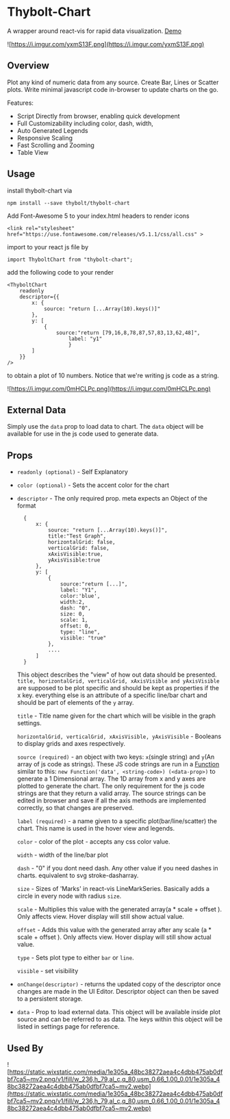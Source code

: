 # Thybolt-Chart 

A wrapper around react-vis for rapid data visualization. [Demo](https://thybolt.github.io/thybolt-chart/)

![https://i.imgur.com/yxmS13F.png](https://i.imgur.com/yxmS13F.png)

## Overview

Plot any kind of numeric data from any source. Create Bar, Lines or Scatter plots. Write minimal javascript code in-browser to update charts on the go.

Features:

* Script Directly from browser, enabling quick development
* Full Customizability including color, dash, width, 
* Auto Generated Legends
* Responsive Scaling
* Fast Scrolling and Zooming
* Table View

## Usage

install thybolt-chart  via

    npm install --save thybolt/thybolt-chart

Add Font-Awesome 5 to your index.html headers to render icons

    
    <link rel="stylesheet" href="https://use.fontawesome.com/releases/v5.1.1/css/all.css" >

import to your react js file by

    import ThyboltChart from "thybolt-chart";

add the following code to your render 

    <ThyboltChart
	    readonly
		descriptor={{
		    x: {
			    source: "return [...Array(10).keys()]"
			},
			y: [
			    {
			        source:"return [79,16,8,78,87,57,83,13,62,48]",
		                label: "y1"
                        }
			]
		}}
	/>

to obtain a plot of 10 numbers. Notice that we're writing js code as a string.

![https://i.imgur.com/0mHCLPc.png](https://i.imgur.com/0mHCLPc.png)

## External Data

Simply use the `data` prop to load data to chart. The `data` object will be available for use in the js code used to generate data. 

## Props

* `readonly (optional)` - Self Explanatory
* `color (optional)` - Sets the accent color for the chart
* `descriptor` - The only required prop. meta expects an Object of the format 
  
    	{
		    x: {
				source: "return [...Array(10).keys()]",
				title:"Test Graph",
				horizontalGrid: false,
				verticalGrid: false,
				xAxisVisible:true,
				yAxisVisible:true
			},
			y: [
				{
					source:"return [...]",
					label: "Y1",
					color:'blue',
					width:2,
					dash: "0",
					size: 0,
					scale: 1,
					offset: 0,
					type: "line",
					visible: "true"
				},
				....
			]
		}
    
    This object describes the "view" of how out data should be presented. `title, horizontalGrid, verticalGrid, xAxisVisible and yAxisVisible` are supposed to be plot specific and should be kept as properties if the x key. everything else is an attribute of a specific line/bar chart and should be part of elements of the `y` array. 
    
    `title` - Title name given for the chart which will be visible in the graph settings. 

	`horizontalGrid, verticalGrid, xAxisVisible, yAxisVisible` - Booleans to display grids and axes respectively.
    
    `source (required)` - an object with two keys: `x`(single string) and `y`(An array of js code as strings). These JS code strings are run in a [Function](https://developer.mozilla.org/en-US/docs/Web/JavaScript/Reference/Global_Objects/Function) similar to this: `new Function('data', <string-code>) (<data-prop>)` to generate a 1 Dimensional array. The 1D array from x and y axes are plotted to generate the chart. The only requirement for the js code strings are that they return a valid array. The source strings can be edited in browser and save if all the axis methods are implemented correctly, so that changes are preserved.

    `label (required)` - a name given to a specific plot(bar/line/scatter) the chart. This name is used in the hover view and legends.

    `color` - color of the plot - accepts any css color value.

    `width` - width of the line/bar plot

    `dash` - "0" if you dont need dash. Any other value if you need dashes in charts. equivalent to svg stroke-dasharray.

    `size` - Sizes of 'Marks' in react-vis LineMarkSeries. Basically adds a circle in every node with radius `size`.

    `scale` - Multiplies this value with the generated array(a * scale + offset ). Only affects view. Hover display will still show actual value.

    `offset` - Adds this value with the generated array after any scale (a * scale + offset ). Only affects view. Hover display will still show actual value.

    `type` - Sets plot type to either `bar` or `line`.

    `visible` - set visibility

* `onChange(descriptor)` - returns the updated copy of the descriptor once changes are made in the UI Editor. Descriptor object can then be saved to a persistent storage.

* `data` - Prop to load external data. This object will be available inside plot source and can be referred to as data. The keys within this object will be listed in settings page for reference. 

## Used By


![https://static.wixstatic.com/media/1e305a_48bc38272aea4c4dbb475ab0dfbf7ca5~mv2.png/v1/fill/w_236,h_79,al_c,q_80,usm_0.66_1.00_0.01/1e305a_48bc38272aea4c4dbb475ab0dfbf7ca5~mv2.webp](https://static.wixstatic.com/media/1e305a_48bc38272aea4c4dbb475ab0dfbf7ca5~mv2.png/v1/fill/w_236,h_79,al_c,q_80,usm_0.66_1.00_0.01/1e305a_48bc38272aea4c4dbb475ab0dfbf7ca5~mv2.webp)


